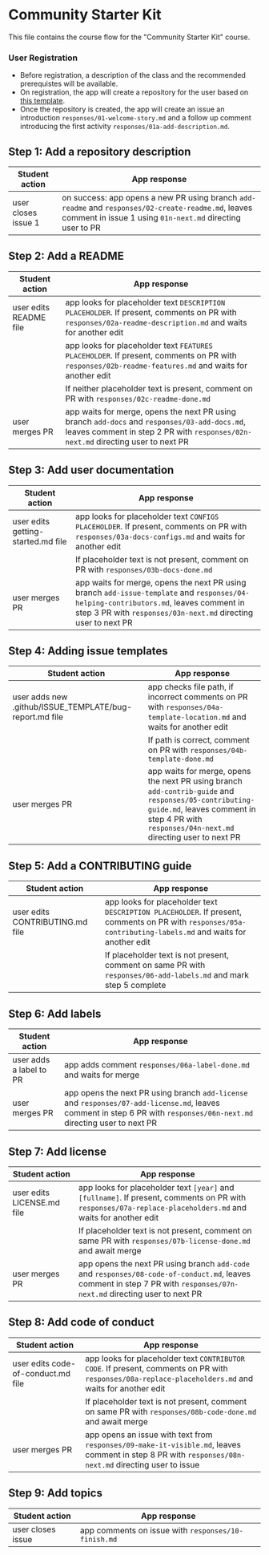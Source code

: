 # Community Starter Kit

This file contains the course flow for the "Community Starter Kit" course.

### User Registration
- Before registration, a description of the class and the recommended prerequistes will be available.
- On registration, the app will create a repository for the user based on [this template](https://github.com/githubtraining/community-starter-kit-template).
- Once the repository is created, the app will create an issue an introduction `responses/01-welcome-story.md` and a follow up comment introducing the first activity `responses/01a-add-description.md`.  

## Step 1: Add a repository description

| Student action | App response |
| -------------- | ------------ |
| user closes issue 1 | on success: app opens a new PR using branch `add-readme` and `responses/02-create-readme.md`, leaves comment in issue 1 using `01n-next.md` directing user to PR |

## Step 2: Add a README

| Student action | App response |
| -------------- | ------------ |
| user edits README file | app looks for placeholder text `DESCRIPTION PLACEHOLDER`. If present, comments on PR with `responses/02a-readme-description.md` and waits for another edit |
|  | app looks for placeholder text `FEATURES PLACEHOLDER`. If present, comments on PR with `responses/02b-readme-features.md` and waits for another edit |
|  | If neither placeholder text is present, comment on PR with `responses/02c-readme-done.md` |
| user merges PR | app waits for merge, opens the next PR using branch `add-docs` and `responses/03-add-docs.md`, leaves comment in step 2 PR with `responses/02n-next.md` directing user to next PR |

## Step 3: Add user documentation

| Student action | App response |
| -------------- | ------------ |
| user edits getting-started.md file | app looks for placeholder text `CONFIGS PLACEHOLDER`. If present, comments on PR with `responses/03a-docs-configs.md` and waits for another edit |
|  | If placeholder text is not present, comment on PR with `responses/03b-docs-done.md` |
| user merges PR | app waits for merge, opens the next PR using branch `add-issue-template` and `responses/04-helping-contributors.md`, leaves comment in step 3 PR with `responses/03n-next.md` directing user to next PR |

## Step 4: Adding issue templates

| Student action | App response |
| -------------- | ------------ |
| user adds new .github/ISSUE_TEMPLATE/bug-report.md file | app checks file path, if incorrect comments on PR with `responses/04a-template-location.md` and waits for another edit |
|  | If path is correct, comment on PR with `responses/04b-template-done.md` |
| user merges PR | app waits for merge, opens the next PR using branch `add-contrib-guide` and `responses/05-contributing-guide.md`, leaves comment in step 4 PR with `responses/04n-next.md` directing user to next PR |


## Step 5: Add a CONTRIBUTING guide

| Student action | App response |
| -------------- | ------------ |
| user edits CONTRIBUTING.md file | app looks for placeholder text `DESCRIPTION PLACEHOLDER`. If present, comments on PR with `responses/05a-contributing-labels.md` and waits for another edit |
|  | If placeholder text is not present, comment on same PR with `responses/06-add-labels.md` and mark step 5 complete |

## Step 6: Add labels

| Student action | App response |
| -------------- | ------------ |
| user adds a label to PR | app adds comment `responses/06a-label-done.md` and waits for merge |
| user merges PR | app opens the next PR using branch `add-license` and `responses/07-add-license.md`, leaves comment in step 6 PR with `responses/06n-next.md` directing user to next PR |

## Step 7: Add license

| Student action | App response |
| -------------- | ------------ |
| user edits LICENSE.md file | app looks for placeholder text `[year]` and `[fullname]`. If present, comments on PR with `responses/07a-replace-placeholders.md` and waits for another edit |
|  | If placeholder text is not present, comment on same PR with `responses/07b-license-done.md` and await merge |
| user merges PR | app opens the next PR using branch `add-code` and `responses/08-code-of-conduct.md`, leaves comment in step 7 PR with `responses/07n-next.md` directing user to next PR |

## Step 8: Add code of conduct

| Student action | App response |
| -------------- | ------------ |
| user edits code-of-conduct.md file | app looks for placeholder text `CONTRIBUTOR CODE`. If present, comments on PR with `responses/08a-replace-placeholders.md` and waits for another edit |
|  | If placeholder text is not present, comment on same PR with `responses/08b-code-done.md` and await merge |
| user merges PR | app opens an issue with text from `responses/09-make-it-visible.md`, leaves comment in step 8 PR with `responses/08n-next.md` directing user to issue |

## Step 9: Add topics

| Student action | App response |
| -------------- | ------------ |
| user closes issue | app comments on issue with `responses/10-finish.md` |
